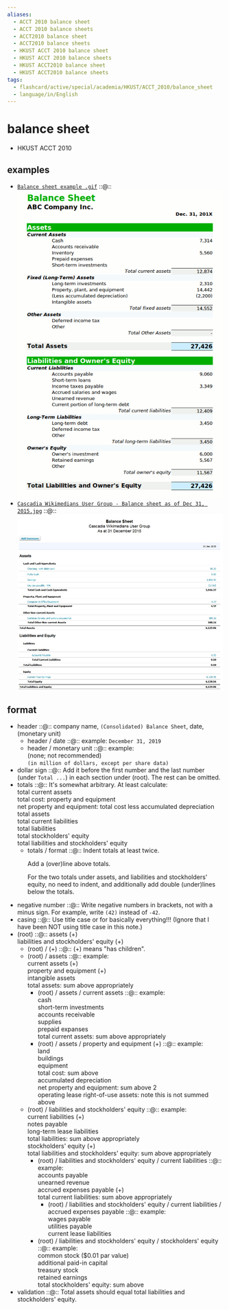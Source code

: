 ```yaml
---
aliases:
  - ACCT 2010 balance sheet
  - ACCT 2010 balance sheets
  - ACCT2010 balance sheet
  - ACCT2010 balance sheets
  - HKUST ACCT 2010 balance sheet
  - HKUST ACCT 2010 balance sheets
  - HKUST ACCT2010 balance sheet
  - HKUST ACCT2010 balance sheets
tags:
  - flashcard/active/special/academia/HKUST/ACCT_2010/balance_sheet
  - language/in/English
---
```


# balance sheet

- HKUST ACCT 2010

## examples

- [`Balance sheet example .gif`](../../../../archives/Wikimedia%20Commons/Balance%20sheet%20example%20.gif) ::@:: ![`Balance sheet example .gif`](../../../../archives/Wikimedia%20Commons/Balance%20sheet%20example%20.gif) <!--SR:!2025-11-02,208,270!2025-07-05,140,290-->
- [`Cascadia Wikimedians User Group - Balance sheet as of Dec 31, 2015.jpg`](../../../../archives/Wikimedia%20Commons/Cascadia%20Wikimedians%20User%20Group%20-%20Balance%20sheet%20as%20of%20Dec%2031,%202015.jpg) ::@:: ![`Cascadia Wikimedians User Group - Balance sheet as of Dec 31, 2015.jpg`](../../../../archives/Wikimedia%20Commons/Cascadia%20Wikimedians%20User%20Group%20-%20Balance%20sheet%20as%20of%20Dec%2031,%202015.jpg) <!--SR:!2025-10-27,202,270!2026-08-03,425,310-->

## format

- header ::@:: company name, `(Consolidated) Balance Sheet`, date, (monetary unit) <!--SR:!2026-12-30,548,310!2025-08-19,177,310-->
  - header / date ::@:: example: `December 31, 2019` <!--SR:!2025-07-03,154,310!2026-08-09,431,310-->
  - header / monetary unit ::@:: example: <br/> (none; not recommended) <br/> `(in million of dollars, except per share data)` <!--SR:!2025-11-25,270,330!2025-08-31,186,310-->
- dollar sign ::@:: Add it before the first number and the last number (under `Total ...`) in each section under (root). The rest can be omitted. <!--SR:!2026-07-13,432,310!2025-07-18,162,310-->
- totals ::@:: It's somewhat arbitrary. At least calculate: <br/> total current assets <br/> total cost: property and equipment <br/> net property and equipment: total cost less accumulated depreciation <br/> total assets <br/> total current liabilities <br/> total liabilities <br/> total stockholders' equity <br/> total liabilities and stockholders' equity <!--SR:!2026-04-08,308,290!2025-08-17,153,250-->
  - totals / format ::@:: Indent totals at least twice. <p> Add a (over)line above totals. <p> For the two totals under assets, and liabilities and stockholders' equity, no need to indent, and additionally add double (under)lines below the totals. <!--SR:!2026-05-23,353,290!2026-08-04,426,310-->
- negative number ::@:: Write negative numbers in brackets, not with a minus sign. For example, write `(42)` instead of `-42`. <!--SR:!2025-11-20,266,330!2025-11-05,255,330-->
- casing ::@:: Use title case or for basically everything!!! (Ignore that I have been NOT using title case in this note.) <!--SR:!2025-12-12,282,330!2025-12-22,291,330-->
- (root) ::@:: assets (+) <br/> liabilities and stockholders' equity (+) <!--SR:!2025-08-20,178,310!2025-11-06,255,330-->
  - (root) / (+) ::@:: (+) means "has children". <!--SR:!2025-12-16,286,330!2025-11-11,259,330-->
  - (root) / assets ::@:: example: <br/> current assets (+) <br/> property and equipment (+) <br/> intangible assets <br/> total assets: sum above appropriately <!--SR:!2025-11-01,207,270!2027-03-19,630,330-->
    - (root) / assets / current assets ::@:: example: <br/> cash <br/> short-term investments <br/> accounts receivable <br/> supplies <br/> prepaid expanses <br/> total current assets: sum above appropriately <!--SR:!2025-10-17,196,270!2025-11-16,222,270-->
    - (root) / assets / property and equipment (+) ::@:: example: <br/> land <br/> buildings <br/> equipment <br/> total cost: sum above <br/> accumulated depreciation <br/> net property and equipment: sum above 2 <br/> operating lease right-of-use assets: note this is not summed above <!--SR:!2025-08-13,150,250!2025-11-14,220,270-->
  - (root) / liabilities and stockholders' equity ::@:: example: <br/> current liabilities (+) <br/> notes payable <br/> long-term lease liabilities <br/> total liabilities: sum above appropriately <br/> stockholders' equity (+) <br/> total liabilities and stockholders' equity: sum above appropriately <!--SR:!2025-08-10,148,250!2025-10-10,194,270-->
    - (root) / liabilities and stockholders' equity / current liabilities ::@:: example: <br/> accounts payable <br/> unearned revenue <br/> accrued expenses payable (+) <br/> total current liabilities: sum above appropriately <!--SR:!2025-10-06,187,270!2026-01-20,287,290-->
      - (root) / liabilities and stockholders' equity / current liabilities / accrued expenses payable ::@:: example: <br/> wages payable <br/> utilities payable <br/> current lease liabilities <!--SR:!2026-09-23,476,310!2026-07-05,424,310-->
    - (root) / liabilities and stockholders' equity / stockholders' equity ::@:: example: <br/> common stock (\$0.01 par value) <br/> additional paid-in capital <br/> treasury stock <br/> retained earnings <br/> total stockholders' equity: sum above <!--SR:!2025-12-01,228,270!2025-10-20,216,270-->
- validation ::@:: Total assets should equal total liabilities and stockholders' equity. <!--SR:!2025-08-22,180,310!2027-03-30,639,330-->
